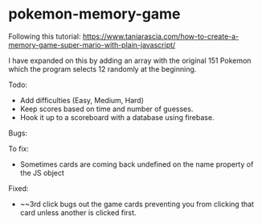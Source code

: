 # pokemon-memory-game
Following this tutorial: https://www.taniarascia.com/how-to-create-a-memory-game-super-mario-with-plain-javascript/

I have expanded on this by adding an array with the original 151 Pokemon which the program selects 12 randomly at the beginning. 


Todo:

  * Add difficulties (Easy, Medium, Hard)
  * Keep scores based on time and number of guesses.
  * Hook it up to a scoreboard with a database using firebase.
  
Bugs: 

To fix:

  * Sometimes cards are coming back undefined on the name property of the JS object

Fixed:

  * ~~3rd click bugs out the game cards preventing you from clicking that card unless another is clicked first.
 
